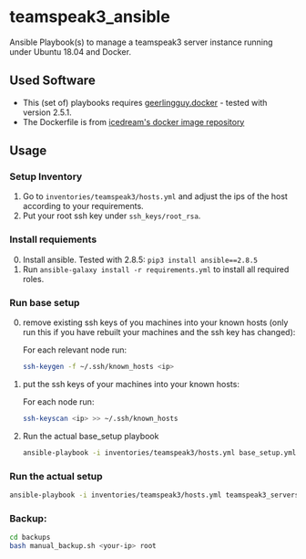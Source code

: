 # teamspeak3_ansible
Ansible Playbook(s) to manage a teamspeak3 server instance running under Ubuntu 18.04 and Docker.

## Used Software

- This (set of) playbooks requires [geerlingguy.docker](https://github.com/geerlingguy/ansible-role-docker) - tested with version 2.5.1.
- The Dockerfile is from [icedream's docker image repository](https://github.com/icedream/docker-ts3server)

## Usage

### Setup Inventory

1. Go to `inventories/teamspeak3/hosts.yml` and adjust the ips of the host according to your requirements.
2. Put your root ssh key under `ssh_keys/root_rsa`.

### Install requiements

0. Install ansible. Tested with 2.8.5: `pip3 install ansible==2.8.5`
1. Run `ansible-galaxy install -r requirements.yml` to install all required roles.

### Run base setup

0. remove existing ssh keys of you machines into your known hosts (only run this if you have rebuilt your machines and the ssh key has changed):

    For each relevant node run:

    ```bash
    ssh-keygen -f ~/.ssh/known_hosts <ip>
    ```

1. put the ssh keys of your machines into your known hosts:

    For each node run:

    ```bash
    ssh-keyscan <ip> >> ~/.ssh/known_hosts
    ```

2. Run the actual base_setup playbook

    ```bash
    ansible-playbook -i inventories/teamspeak3/hosts.yml base_setup.yml
    ```

### Run the actual setup

```bash
ansible-playbook -i inventories/teamspeak3/hosts.yml teamspeak3_servers.yml
```

### Backup:

```bash
cd backups
bash manual_backup.sh <your-ip> root
```
